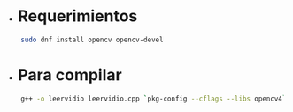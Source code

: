 - # Requerimientos
```bash
    sudo dnf install opencv opencv-devel
```

- # Para compilar
```bash
    g++ -o leervidio leervidio.cpp `pkg-config --cflags --libs opencv4`
```